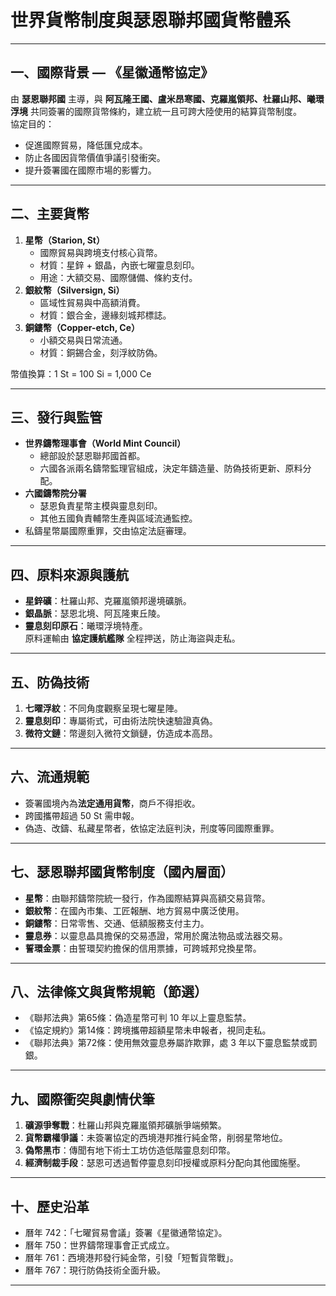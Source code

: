 # 世界貨幣制度與瑟恩聯邦國貨幣體系

---

## 一、國際背景 — 《星徽通幣協定》
由 **瑟恩聯邦國** 主導，與 **阿瓦隆王國、盧米昂寒國、克羅嵐領邦、杜羅山邦、曦環浮境** 共同簽署的國際貨幣條約，建立統一且可跨大陸使用的結算貨幣制度。  
協定目的：
- 促進國際貿易，降低匯兌成本。
- 防止各國因貨幣價值爭議引發衝突。
- 提升簽署國在國際市場的影響力。

---

## 二、主要貨幣
1. **星幣（Starion, St）**  
   - 國際貿易與跨境支付核心貨幣。  
   - 材質：星鋅 + 銀晶，內嵌七曜靈息刻印。  
   - 用途：大額交易、國際儲備、條約支付。
2. **銀紋幣（Silversign, Si）**  
   - 區域性貿易與中高額消費。  
   - 材質：銀合金，邊緣刻城邦標誌。
3. **銅鏤幣（Copper-etch, Ce）**  
   - 小額交易與日常流通。  
   - 材質：銅錫合金，刻浮紋防偽。

幣值換算：1 St = 100 Si = 1,000 Ce

---

## 三、發行與監管
- **世界鑄幣理事會（World Mint Council）**  
  - 總部設於瑟恩聯邦國首都。  
  - 六國各派兩名鑄幣監理官組成，決定年鑄造量、防偽技術更新、原料分配。
- **六國鑄幣院分署**  
  - 瑟恩負責星幣主模與靈息刻印。  
  - 其他五國負責輔幣生產與區域流通監控。  
- 私鑄星幣屬國際重罪，交由協定法庭審理。

---

## 四、原料來源與護航
- **星鋅礦**：杜羅山邦、克羅嵐領邦邊境礦脈。  
- **銀晶脈**：瑟恩北境、阿瓦隆東丘陵。  
- **靈息刻印原石**：曦環浮境特產。  
原料運輸由 **協定護航艦隊** 全程押送，防止海盜與走私。

---

## 五、防偽技術
1. **七曜浮紋**：不同角度觀察呈現七曜星陣。  
2. **靈息刻印**：專屬術式，可由術法院快速驗證真偽。  
3. **微符文鏈**：幣邊刻入微符文鎖鏈，仿造成本高昂。

---

## 六、流通規範
- 簽署國境內為**法定通用貨幣**，商戶不得拒收。  
- 跨國攜帶超過 50 St 需申報。  
- 偽造、改鑄、私藏星幣者，依協定法庭判決，刑度等同國際重罪。

---

## 七、瑟恩聯邦國貨幣制度（國內層面）
- **星幣**：由聯邦鑄幣院統一發行，作為國際結算與高額交易貨幣。  
- **銀紋幣**：在國內市集、工匠報酬、地方貿易中廣泛使用。  
- **銅鏤幣**：日常零售、交通、低額服務支付主力。  
- **靈息券**：以靈息晶具擔保的交易憑證，常用於魔法物品或法器交易。  
- **誓環金票**：由誓環契約擔保的信用票據，可跨城邦兌換星幣。

---

## 八、法律條文與貨幣規範（節選）
- 《聯邦法典》第65條：偽造星幣可判 10 年以上靈息監禁。  
- 《協定規約》第14條：跨境攜帶超額星幣未申報者，視同走私。  
- 《聯邦法典》第72條：使用無效靈息券屬詐欺罪，處 3 年以下靈息監禁或罰銀。

---

## 九、國際衝突與劇情伏筆
1. **礦源爭奪戰**：杜羅山邦與克羅嵐領邦礦脈爭端頻繁。  
2. **貨幣霸權爭議**：未簽署協定的西境港邦推行純金幣，削弱星幣地位。  
3. **偽幣黑市**：傳聞有地下術士工坊仿造低階靈息刻印幣。  
4. **經濟制裁手段**：瑟恩可透過暫停靈息刻印授權或原料分配向其他國施壓。

---

## 十、歷史沿革
- 曆年 742：「七曜貿易會議」簽署《星徽通幣協定》。  
- 曆年 750：世界鑄幣理事會正式成立。  
- 曆年 761：西境港邦發行純金幣，引發「短暫貨幣戰」。  
- 曆年 767：現行防偽技術全面升級。

---
